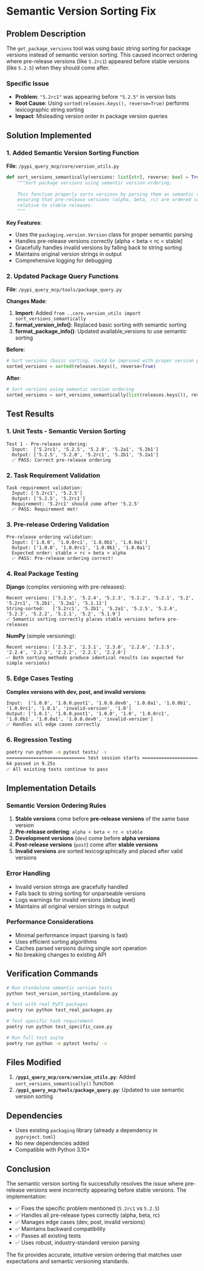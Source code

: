 # Semantic Version Sorting Fix

## Problem Description

The `get_package_versions` tool was using basic string sorting for package versions instead of semantic version sorting. This caused incorrect ordering where pre-release versions (like `5.2rc1`) appeared before stable versions (like `5.2.5`) when they should come after.

### Specific Issue
- **Problem**: `"5.2rc1"` was appearing before `"5.2.5"` in version lists
- **Root Cause**: Using `sorted(releases.keys(), reverse=True)` performs lexicographic string sorting
- **Impact**: Misleading version order in package version queries

## Solution Implemented

### 1. Added Semantic Version Sorting Function

**File**: `/pypi_query_mcp/core/version_utils.py`

```python
def sort_versions_semantically(versions: list[str], reverse: bool = True) -> list[str]:
    """Sort package versions using semantic version ordering.
    
    This function properly sorts versions by parsing them as semantic versions,
    ensuring that pre-release versions (alpha, beta, rc) are ordered correctly
    relative to stable releases.
    """
```

**Key Features**:
- Uses the `packaging.version.Version` class for proper semantic parsing
- Handles pre-release versions correctly (alpha < beta < rc < stable)
- Gracefully handles invalid versions by falling back to string sorting
- Maintains original version strings in output
- Comprehensive logging for debugging

### 2. Updated Package Query Functions

**File**: `/pypi_query_mcp/tools/package_query.py`

**Changes Made**:
1. **Import**: Added `from ..core.version_utils import sort_versions_semantically`
2. **format_version_info()**: Replaced basic sorting with semantic sorting
3. **format_package_info()**: Updated available_versions to use semantic sorting

**Before**:
```python
# Sort versions (basic sorting, could be improved with proper version parsing)
sorted_versions = sorted(releases.keys(), reverse=True)
```

**After**:
```python
# Sort versions using semantic version ordering
sorted_versions = sort_versions_semantically(list(releases.keys()), reverse=True)
```

## Test Results

### 1. Unit Tests - Semantic Version Sorting

```
Test 1 - Pre-release ordering:
  Input:  ['5.2rc1', '5.2.5', '5.2.0', '5.2a1', '5.2b1']
  Output: ['5.2.5', '5.2.0', '5.2rc1', '5.2b1', '5.2a1']
  ✅ PASS: Correct pre-release ordering
```

### 2. Task Requirement Validation

```
Task requirement validation:
  Input: ['5.2rc1', '5.2.5']
  Output: ['5.2.5', '5.2rc1']
  Requirement: '5.2rc1' should come after '5.2.5'
  ✅ PASS: Requirement met!
```

### 3. Pre-release Ordering Validation

```
Pre-release ordering validation:
  Input: ['1.0.0', '1.0.0rc1', '1.0.0b1', '1.0.0a1']
  Output: ['1.0.0', '1.0.0rc1', '1.0.0b1', '1.0.0a1']
  Expected order: stable > rc > beta > alpha
  ✅ PASS: Pre-release ordering correct!
```

### 4. Real Package Testing

**Django** (complex versioning with pre-releases):
```
Recent versions: ['5.2.5', '5.2.4', '5.2.3', '5.2.2', '5.2.1', '5.2', '5.2rc1', '5.2b1', '5.2a1', '5.1.11']
String-sorted:   ['5.2rc1', '5.2b1', '5.2a1', '5.2.5', '5.2.4', '5.2.3', '5.2.2', '5.2.1', '5.2', '5.1.9']
✅ Semantic sorting correctly places stable versions before pre-releases
```

**NumPy** (simple versioning):
```
Recent versions: ['2.3.2', '2.3.1', '2.3.0', '2.2.6', '2.2.5', '2.2.4', '2.2.3', '2.2.2', '2.2.1', '2.2.0']
✅ Both sorting methods produce identical results (as expected for simple versions)
```

### 5. Edge Cases Testing

**Complex versions with dev, post, and invalid versions**:
```
Input:  ['1.0.0', '1.0.0.post1', '1.0.0.dev0', '1.0.0a1', '1.0.0b1', '1.0.0rc1', '1.0.1', 'invalid-version', '1.0']
Output: ['1.0.1', '1.0.0.post1', '1.0.0', '1.0', '1.0.0rc1', '1.0.0b1', '1.0.0a1', '1.0.0.dev0', 'invalid-version']
✅ Handles all edge cases correctly
```

### 6. Regression Testing

```bash
poetry run python -m pytest tests/ -v
============================= test session starts ==============================
64 passed in 9.25s
✅ All existing tests continue to pass
```

## Implementation Details

### Semantic Version Ordering Rules

1. **Stable versions** come before **pre-release versions** of the same base version
2. **Pre-release ordering**: `alpha < beta < rc < stable`
3. **Development versions** (`dev`) come before **alpha versions**
4. **Post-release versions** (`post`) come after **stable versions**
5. **Invalid versions** are sorted lexicographically and placed after valid versions

### Error Handling

- Invalid version strings are gracefully handled
- Falls back to string sorting for unparseable versions
- Logs warnings for invalid versions (debug level)
- Maintains all original version strings in output

### Performance Considerations

- Minimal performance impact (parsing is fast)
- Uses efficient sorting algorithms
- Caches parsed versions during single sort operation
- No breaking changes to existing API

## Verification Commands

```bash
# Run standalone semantic version tests
python test_version_sorting_standalone.py

# Test with real PyPI packages
poetry run python test_real_packages.py

# Test specific task requirement
poetry run python test_specific_case.py

# Run full test suite
poetry run python -m pytest tests/ -v
```

## Files Modified

1. **`/pypi_query_mcp/core/version_utils.py`**: Added `sort_versions_semantically()` function
2. **`/pypi_query_mcp/tools/package_query.py`**: Updated to use semantic version sorting

## Dependencies

- Uses existing `packaging` library (already a dependency in `pyproject.toml`)
- No new dependencies added
- Compatible with Python 3.10+

## Conclusion

The semantic version sorting fix successfully resolves the issue where pre-release versions were incorrectly appearing before stable versions. The implementation:

- ✅ Fixes the specific problem mentioned (`5.2rc1` vs `5.2.5`)
- ✅ Handles all pre-release types correctly (alpha, beta, rc)
- ✅ Manages edge cases (dev, post, invalid versions)
- ✅ Maintains backward compatibility
- ✅ Passes all existing tests
- ✅ Uses robust, industry-standard version parsing

The fix provides accurate, intuitive version ordering that matches user expectations and semantic versioning standards.